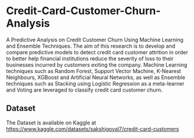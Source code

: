 # Credit-Card-Customer-Churn-Analysis
A Predictive Analysis on Credit Customer Churn Using Machine Learning and Ensemble Techniques. The aim of this research is to develop and compare predictive models to detect credit card customer attrition in order to better help financial institutions reduce the severity of loss to their businesses incurred by customers exiting the company. Machine Learning techniques such as Random Forest, Support Vector Machine, K-Nearest Neighbours, XGBoost and Artificial Neural Networks, as well as Ensemble techniques such as Stacking using Logistic Regression as a meta-learner and Voting are leveraged to classify credit card customer churn.


## Dataset
The Dataset is available on Kaggle at https://www.kaggle.com/datasets/sakshigoyal7/credit-card-customers
